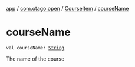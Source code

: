[app](../../index.md) / [com.otago.open](../index.md) / [CourseItem](index.md) / [courseName](./course-name.md)

# courseName

`val courseName: `[`String`](https://kotlinlang.org/api/latest/jvm/stdlib/kotlin/-string/index.html)

The name of the course

